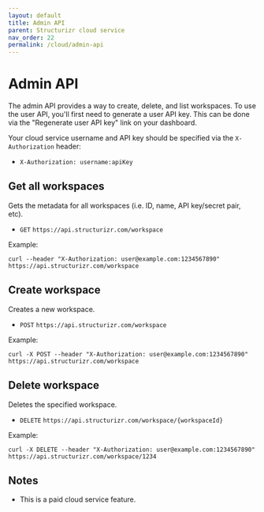 ```yaml
---
layout: default
title: Admin API
parent: Structurizr cloud service
nav_order: 22
permalink: /cloud/admin-api
---
```


# Admin API

The admin API provides a way to create, delete, and list workspaces.
To use the user API, you'll first need to generate
a user API key. This can be done via the "Regenerate user API key" link on your dashboard.

Your cloud service username and API key should be specified via the `X-Authorization` header:

- `X-Authorization: username:apiKey`

## Get all workspaces

Gets the metadata for all workspaces (i.e. ID, name, API key/secret pair, etc).

- `GET` `https://api.structurizr.com/workspace`

Example:

```
curl --header "X-Authorization: user@example.com:1234567890" https://api.structurizr.com/workspace
```

## Create workspace

Creates a new workspace.

- `POST` `https://api.structurizr.com/workspace`

Example:

```
curl -X POST --header "X-Authorization: user@example.com:1234567890" https://api.structurizr.com/workspace
```

## Delete workspace

Deletes the specified workspace.

- `DELETE` `https://api.structurizr.com/workspace/{workspaceId}`

Example:

```
curl -X DELETE --header "X-Authorization: user@example.com:1234567890" https://api.structurizr.com/workspace/1234
```

## Notes

- This is a paid cloud service feature.